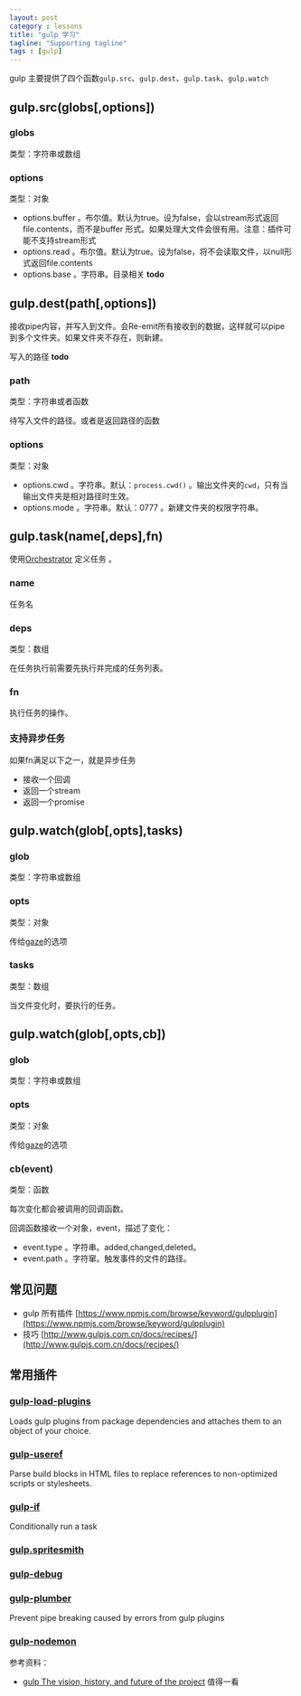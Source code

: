```yaml
---
layout: post
category : lessons
title: "gulp 学习"
tagline: "Supporting tagline"
tags : [gulp]
---
```


gulp 主要提供了四个函数`gulp.src`、`gulp.dest`、`gulp.task`、`gulp.watch`

## gulp.src(globs[,options])

### globs 
类型：字符串或数组

### options
类型：对象

- options.buffer 。布尔值。默认为true。设为false，会以stream形式返回file.contents，而不是buffer 形式。如果处理大文件会很有用。注意：插件可能不支持stream形式
- options.read 。布尔值。默认为true。设为false，将不会读取文件，以null形式返回file.contents
- options.base 。字符串。目录相关  **todo**

## gulp.dest(path[,options])

接收pipe内容，并写入到文件。会Re-emit所有接收到的数据，这样就可以pipe 到多个文件夹。如果文件夹不存在，则新建。

写入的路径 **todo**

### path
类型：字符串或者函数

待写入文件的路径。或者是返回路径的函数

### options
类型：对象

- options.cwd 。字符串。默认：`process.cwd()` 。输出文件夹的`cwd`，只有当输出文件夹是相对路径时生效。
- options.mode 。字符串。默认：0777 。新建文件夹的权限字符串。

## gulp.task(name[,deps],fn)

使用[Orchestrator](https://github.com/orchestrator/orchestrator) 定义任务 。

### name

任务名

### deps

类型：数组

在任务执行前需要先执行并完成的任务列表。

### fn

执行任务的操作。

### 支持异步任务

如果fn满足以下之一，就是异步任务

- 接收一个回调
- 返回一个stream
- 返回一个promise
## gulp.watch(glob[,opts],tasks)

### glob 
类型：字符串或数组

### opts
类型：对象

传给[gaze](https://github.com/shama/gaze)的选项

### tasks
类型：数组

当文件变化时，要执行的任务。
## gulp.watch(glob[,opts,cb])

### glob
类型：字符串或数组

### opts
类型：对象

传给[gaze](https://github.com/shama/gaze)的选项

### cb(event)
类型：函数

每次变化都会被调用的回调函数。

回调函数接收一个对象，event，描述了变化：

- event.type 。字符串。added,changed,deleted。
- event.path 。字符窜。触发事件的文件的路径。


## 常见问题
- gulp 所有插件 [https://www.npmjs.com/browse/keyword/gulpplugin](https://www.npmjs.com/browse/keyword/gulpplugin)
- 技巧 [http://www.gulpjs.com.cn/docs/recipes/](http://www.gulpjs.com.cn/docs/recipes/)


## 常用插件

### [gulp-load-plugins](https://github.com/jackfranklin/gulp-load-plugins)

Loads gulp plugins from package dependencies and attaches them to an object of your choice.

### [gulp-useref](https://www.npmjs.com/package/gulp-useref)

Parse build blocks in HTML files to replace references to non-optimized scripts or stylesheets.

### [gulp-if](https://github.com/robrich/gulp-if)

Conditionally run a task

### [gulp.spritesmith](https://github.com/twolfson/gulp.spritesmith)

### [gulp-debug](https://github.com/sindresorhus/gulp-debug)

### [gulp-plumber](https://www.npmjs.com/package/gulp-plumber)
Prevent pipe breaking caused by errors from gulp plugins
### [gulp-nodemon](https://www.npmjs.com/package/gulp-nodemon)

参考资料：

- [gulp The vision, history, and future of the project](https://medium.com/@contrahacks/gulp-3828e8126466#.irdlcwnm3) 值得一看


